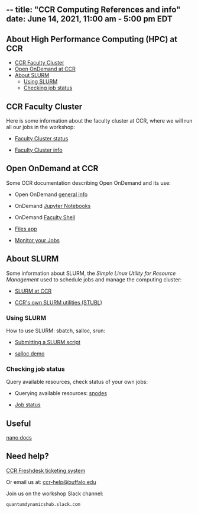 --
title: "CCR Computing References and info"
date: June 14, 2021, 11:00 am - 5:00 pm EDT
---

## About High Performance Computing (HPC) at CCR

- [CCR Faculty Cluster](#fc)
- [Open OnDemand at CCR](#ood)
- [About SLURM](#slurm)
   - [Using SLURM](#use-slurm)
   - [Checking job status](#slurm-job-status)

<a href="fc"></a>
## CCR Faculty Cluster

Here is some information about the faculty cluster at CCR, where we will run all our jobs in the workshop:

- [Faculty Cluster status](http://www.buffalo.edu/ccr/support/research_facilities/faculty-research-clusters/faculty-cluster-status.html)

- [Faculty Cluster info](https://ubccr.freshdesk.com/support/solutions/articles/5000688137-faculty-cluster)

<a href="ood"></a>
## Open OnDemand at CCR

Some CCR documentation describing Open OnDemand and its use:

- Open OnDemand [general info](https://ubccr.freshdesk.com/support/solutions/articles/13000039875-ccr-ondemand-portal) 

- OnDemand [Jupyter Notebooks](https://ubccr.freshdesk.com/support/solutions/articles/13000080146-jupyter-notebook-app-faculty-cluster)

- OnDemand [Faculty Shell](https://ubccr.freshdesk.com/support/solutions/articles/13000072839-ondemand-cluster-app)

- [Files app](https://ubccr.freshdesk.com/support/solutions/articles/13000071814-how-to-use-file-app-in-ondemand)

- [Monitor your Jobs](https://ubccr.freshdesk.com/support/solutions/articles/13000072224)

<a href="slurm"></a>
## About SLURM

Some information about SLURM, the *Simple Linux Utility for Resource Management* used to schedule jobs and manage the computing cluster:

- [SLURM at CCR](https://ubccr.freshdesk.com/support/solutions/articles/5000686927)

- [CCR's own SLURM utilities (STUBL)](https://github.com/ubccr/stubl)

<a href="use-slurm"></a>
### Using SLURM

How to use SLURM: sbatch, salloc, srun:

- [Submitting a SLURM script](https://ubccr.freshdesk.com/support/solutions/articles/5000688140)

- [salloc demo](https://asciinema.org/a/366845)

<a href="slurm-job-status"></a>
### Checking job status

Query available resources, check status of your own jobs:

- Querying available resources: [snodes](https://ubccr.freshdesk.com/support/solutions/articles/13000076289--snodes-hardware-details-about-cluster-nodes)

- [Job status](https://ubccr.freshdesk.com/support/solutions/articles/5000686861-how-do-i-check-the-status-of-my-job-s-)

## Useful

[nano docs](https://www.nano-editor.org/dist/latest/cheatsheet.html)

## Need help?

[CCR Freshdesk ticketing system](https://ubccr.freshdesk.com/support/home)

Or email us at: ccr-help@buffalo.edu

Join us on the workshop Slack channel:
 
    quantumdynamicshub.slack.com
